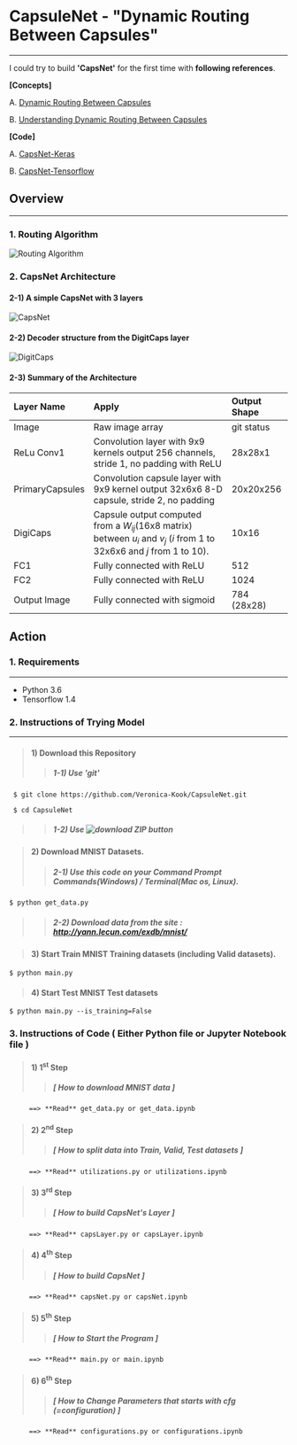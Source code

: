 # CapsuleNet - "Dynamic Routing Between Capsules"
---
I could try to build **'CapsNet'** for the first time with **following references**.

**[Concepts]**


A. [Dynamic Routing Between Capsules](https://arxiv.org/abs/1710.09829)

B. [Understanding Dynamic Routing Between Capsules](https://jhui.github.io/2017/11/03/Dynamic-Routing-Between-Capsules/)

**[Code]**


A. [CapsNet-Keras](https://github.com/XifengGuo/CapsNet-Keras)

B. [CapsNet-Tensorflow](https://github.com/naturomics/CapsNet-Tensorflow)


## Overview
---
### 1. Routing Algorithm
![Routing Algorithm](https://user-images.githubusercontent.com/22615736/32276558-82589cee-bedd-11e7-8bb8-cead9ff5640a.png)


### 2. CapsNet Architecture
#### 2-1) A simple CapsNet with 3 layers
![CapsNet](https://bigsnarf.files.wordpress.com/2017/11/capsnet.png?w=630)


#### 2-2) Decoder structure from the DigitCaps layer
![DigitCaps](https://encrypted-tbn0.gstatic.com/images?q=tbn:ANd9GcSlWxq8LCyystJhn6NqcQOFnzKXaenzzDKP9EEl3p7md1gbUIzh7w)


#### 2-3) Summary of the Architecture
| Layer Name      | Apply           | Output Shape  |
| :---            | :---            | :---          |
| Image           | Raw image array | git status    |
| ReLu Conv1      | Convolution layer with 9x9 kernels output 256 channels, stride 1, no padding with ReLU | 28x28x1 |
| PrimaryCapsules | Convolution capsule layer with 9x9 kernel output 32x6x6 8-D capsule, stride 2, no padding | 20x20x256 |
| DigiCaps        | Capsule output computed from a *W*<sub>*ij*</sub>(16x8 matrix) between *u*<sub>*i*</sub> and *v*<sub>*j*</sub> (*i* from 1 to 32x6x6 and *j* from 1 to 10).       | 10x16      |
| FC1             | Fully connected with ReLU    | 512    |
| FC2             | Fully connected with ReLU       | 1024      |
| Output Image    | Fully connected with sigmoid     | 784 (28x28)   |


## Action
### 1. Requirements
---
* Python 3.6
* Tensorflow 1.4


### 2. Instructions of Trying Model
---
> #### 1) Download this Repository
>> ##### 1-1) Use 'git'
~~~
 $ git clone https://github.com/Veronica-Kook/CapsuleNet.git

 $ cd CapsuleNet
~~~
>> ##### 1-2) Use ![download ZIP button](https://github.com/Veronica-Kook/CapsuleNet.git)


> #### 2) Download MNIST Datasets.
>> ##### 2-1) Use this code on your Command Prompt Commands(Windows) / Terminal(Mac os, Linux).
~~~
$ python get_data.py
~~~
>> ##### 2-2) Download data from the site : http://yann.lecun.com/exdb/mnist/


> #### 3) Start Train MNIST Training datasets (including Valid datasets).
~~~
$ python main.py
~~~


> #### 4) Start Test MNIST Test datasets
~~~
$ python main.py --is_training=False
~~~


### 3. Instructions of Code ( Either Python file or Jupyter Notebook file )
> #### 1) 1<sup>st</sup> Step
>> ##### [ How to download MNIST data ] 


         ==> **Read** get_data.py or get_data.ipynb


> #### 2) 2<sup>nd</sup> Step
>> ##### [ How to split data into Train, Valid, Test datasets ] 


         ==> **Read** utilizations.py or utilizations.ipynb
 

> #### 3) 3<sup>rd</sup> Step
>> ##### [ How to build CapsNet's Layer ] 


         ==> **Read** capsLayer.py or capsLayer.ipynb
 

> #### 4) 4<sup>th</sup> Step
>> ##### [ How to build CapsNet ] 


         ==> **Read** capsNet.py or capsNet.ipynb
 
 
> #### 5) 5<sup>th</sup> Step
>> ##### [ How to Start the Program ] 


         ==> **Read** main.py or main.ipynb
 
 
> #### 6) 6<sup>th</sup> Step
>> ##### [ How to Change Parameters that starts with cfg (=configuration) ] 


         ==> **Read** configurations.py or configurations.ipynb
